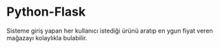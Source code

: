 # Python-Flask
 Sisteme giriş yapan her kullanıcı istediği ürünü aratıp en ygun fiyat veren mağazayı kolaylıkla bulabilir.
